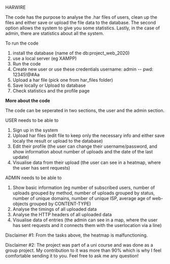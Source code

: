 HARWIRE

The code has the purpose to analyse the .har files of users, clean up the files and either save or upload the file data to the database. The second option allows the system to give you some statistics. Lastly, in the case of admin, there are statistics about all the system.

To run the code
1) install the database (name of the db:project_web_2020)
2) use a local server (eg XAMPP)
3) Run the code 
4) Create new user or use these credentials username: admin -- pwd: 12345!@#Aa
5) Upload a har file (pick one from har_files folder)
6) Save locally or Upload to database
7) Check statistics and the profile page


**More about the code**

The code can be seperated in two sections, the user and the admin section. 

USER needs to be able to
1) Sign up in the system 
2) Upload har files (edit file to keep only the necessary info and either save localy the result or upload to the database)
3) Edit their profile (the user can change their username/password, and show information about number of uploads and the date of the last update)
4) Visualise data from their upload (the user can see in a heatmap, where the user has sent requests)

ADMIN needs to be able to 
1) Show basic information (eg number of subscribed users, number of uploads grouped by method, number of uploads grouped by status, number of unique domains, number of unique ISP, average age of web-objects grouped by CONTENT-TYPE)
2) Analyse the timings of all uploaded data 
3) Analyse the HTTP headers of all uploaded data
4) Visualise data of entries (the admin can see in a map, where the user has sent requests and it connects them with the userlocation via a line)

Disclaimer #1: From the tasks above, the heatmap is malfunctioning.

Disclaimer #2: The project was part of a uni course and was done as a group project. My contribution to it was more than 90% which is why I feel comfortable sending it to you. Feel free to ask me any question!



